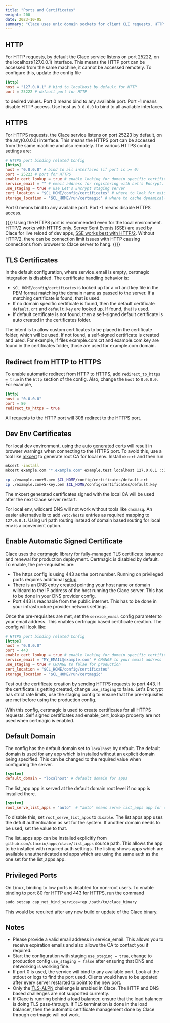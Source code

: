 ```yaml
---
title: "Ports and Certificates"
weight: 200
date: 2023-10-05
summary: "Clace uses unix domain sockets for client CLI requests. HTTP and HTTPS are used for application requests. Automatic signed certificate creation is supported for HTTPS."
---
```


## HTTP

For HTTP requests, by default the Clace service listens on port 25222, on the localhost(127.0.0.1) interface. This means the HTTP port can be accessed from the same machine, it cannot be accessed remotely. To configure this, update the config file

```toml {filename="clace.toml"}
[http]
host = "127.0.0.1" # bind to localhost by default for HTTP
port = 25222 # default port for HTTP
```

to desired values. Port 0 means bind to any available port. Port -1 means disable HTTP access. Use host as `0.0.0.0` to bind to all available interfaces.

## HTTPS

For HTTPS requests, the Clace service listens on port 25223 by default, on the any(0.0.0.0) interface. This means the HTTPS port can be accessed from the same machine and also remotely. The various HTTPS config settings are:

```toml {filename="clace.toml"}
# HTTPS port binding related Config
[https]
host = "0.0.0.0" # bind to all interfaces (if port is >= 0)
port = 25223 # port for HTTPS
enable_cert_lookup = true # enable looking for domain specific certificate files on disk
service_email = "" # email address for registering with Let's Encrypt. Set a value to enable automatic certs
use_staging = true # use Let's Encrypt staging server
cert_location = "$CL_HOME/config/certificates" # where to look for existing certificate files
storage_location = "$CL_HOME/run/certmagic" # where to cache dynamically created certificates

```

Port 0 means bind to any available port. Port -1 means disable HTTPS access.

{{<callout type="info" >}}
Using the HTTPS port is recommended even for the local environment. HTTP/2 works with HTTPS only. Server Sent Events (SSE) are used by Clace for live reload of dev apps, [SSE works best with HTTP/2](https://developer.mozilla.org/en-US/docs/Web/API/Server-sent_events/Using_server-sent_events#listening_for_custom_events). Without HTTP/2, there can be connection limit issues with HTTP causing connections from browser to Clace server to hang.
{{</callout>}}

## TLS Certificates

In the default configuration, where service_email is empty, certmagic integration is disabled. The certificate handling behavior is:

- `$CL_HOME/config/certificates` is looked up for a crt and key file in the PEM format matching the domain name as passed to the server. If a matching certificate is found, that is used.
- If no domain specific certificate is found, then the default certificate `default.crt` and `default.key` are looked up. If found, that is used.
- If default certificate is not found, then a self-signed default certificate is auto created in the certificates folder.

The intent is to allow custom certificates to be placed in the certificate folder, which will be used. If not found, a self-signed certificate is created and used. For example, if files example.com.crt and example.com.key are found in the certificates folder, those are used for example.com domain.

## Redirect from HTTP to HTTPS

To enable automatic redirect from HTTP to HTTPS, add `redirect_to_https = true` in the `http` section of the config. Also, change the `host` to `0.0.0.0`. For example,

```toml {filename="clace.toml"}
[http]
host = "0.0.0.0"
port = 80
redirect_to_https = true
```

All requests to the HTTP port will 308 redirect to the HTTPS port.

## Dev Env Certificates

For local dev environment, using the auto generated certs will result in browser warnings when connecting to the HTTPS port. To avoid this, use a tool like [mkcert](https://github.com/FiloSottile/mkcert) to generate root CA for local env. Install `mkcert` and then run

```sh
mkcert -install
mkcert example.com "*.example.com" example.test localhost 127.0.0.1 ::1

cp ./example.com+5.pem $CL_HOME/config/certificates/default.crt
cp ./example.com+5-key.pem $CL_HOME/config/certificates/default.key
```

The mkcert generated certificates signed with the local CA will be used after the next Clace server restart.

For local env, wildcard DNS will not work without tools like `dnsmasq`. An easier alternative is to add `/etc/hosts` entries as required mapping to `127.0.0.1`. Using url path routing instead of domain based routing for local env is a convenient option.

## Enable Automatic Signed Certificate

Clace uses the [certmagic](https://github.com/caddyserver/certmagic) library for fully-managed TLS certificate issuance and renewal for production deployment. Certmagic is disabled by default. To enable, the pre-requisites are:

- The https config is using 443 as the port number. Running on privileged ports requires additional [setup](#privileged-ports)
- There is an DNS entry created pointing your host name or domain wildcard to the IP address of the host running the Clace server. This has to be done in your DNS provider config.
- Port 443 is reachable from the public internet. This has to be done in your infrastructure provider network settings.

Once the pre-requisites are met, set the `service_email` config parameter to your email address. This enables certmagic based certificate creation. The config will look like:

```toml {filename="clace.toml"}
# HTTPS port binding related Config
[https]
host = "0.0.0.0"
port = 443
enable_cert_lookup = true # enable looking for domain specific certificate files on disk
service_email = "MY_EMAIL@example.com" # CHANGE to your email address
use_staging = true # CHANGE to false for production
cert_location = "$CL_HOME/config/certificates"
storage_location = "$CL_HOME/run/certmagic"
```

Test out the certificate creation by sending HTTPS requests to port 443. If the certificate is getting created, change `use_staging` to false. Let's Encrypt has strict rate limits, use the staging config to ensure that the pre-requisites are met before using the production config.

With this config, certmagic is used to create certificates for all HTTPS requests. Self signed certificates and enable_cert_lookup property are not used when certmagic is enabled.

## Default Domain

The config has the default domain set to `localhost` by default. The default domain is used for any app which is installed without an explicit domain being specified. This can be changed to the required value when configuring the server.

```toml {filename="clace.toml"}
[system]
default_domain = "localhost" # default domain for apps
```

The list_app app is served at the default domain root level if no app is installed there.

```toml {filename="clace.toml"}
[system]
root_serve_list_apps = "auto"  # "auto" means serve list_apps app for default domain, "disable" means don't server for any domain,
```

To disable this, set `root_serve_list_apps` to `disable`. The list apps app uses the defult authentication as set for the system. If another domain needs to be used, set the value to that.

The list_apps app can be installed explicitly from `github.com/claceio/apps/clace/list_apps` source path. This allows the app to be installed with required auth settings. The listing shows apps which are available unauthenticated and apps which are using the same auth as the one set for the list_apps app.

## Privileged Ports

On Linux, binding to low ports is disabled for non-root users. To enable binding to port 80 for HTTP and 443 for HTTPS, run the command

```shell
sudo setcap cap_net_bind_service=+ep /path/to/clace_binary
```

This would be required after any new build or update of the Clace binary.

## Notes

- Please provide a valid email address in service_email. This allows you to receive expiration emails and also allows the CA to contact you if required.
- Start the configuration with staging `use_staging = true`, change to production config `use_staging = false` after ensuring that DNS and networking is working fine.
- If port 0 is used, the service will bind to any available port. Look at the stdout or logs to find the port used. Clients would have to be updated after every server restarted to point to the new port.
- Only the [TLS-ALPN](https://github.com/caddyserver/certmagic#tls-alpn-challenge) challenge is enabled in Clace. The HTTP and DNS based challenges are not supported currently.
- If Clace is running behind a load balancer, ensure that the load balancer is doing TLS pass-through. If TLS termination is done in the load balancer, then the automatic certificate management done by Clace through certmagic will not work.
